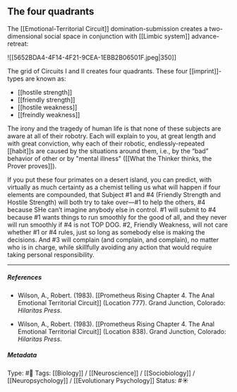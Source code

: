 ## The four quadrants  # 

The [[Emotional-Territorial Circuit]] domination-submission creates a two-dimensional social space in conjunction with [[Limbic system]] advance-retreat: 

![[5652BDA4-4F14-4F21-9CEA-1EBB2B06501F.jpeg|350]]

The grid of Circuits I and II creates four quadrants. These four [[imprint]]-types are known as:

- [[hostile strength]]
- [[friendly strength]]
- [[hostile weakness]]
- [[freindly weakness]]

The irony and the tragedy of human life is that none of these subjects are aware at all of their robotry. Each will explain to you, at great length and with great conviction, why each of their robotic, endlessly-repeated [[habit]]s are caused by the situations around them, i.e., by the “bad” behavior of other or by "mental illness" ([[What the Thinker thinks, the Prover proves]]).

If you put these four primates on a desert island, you can predict, with virtually as much certainty as a chemist telling us what will happen if four elements are compounded, that Subject #1 and #4 (Friendly Strength and Hostile Strength) will both try to take over—#1 to help the others, #4 because SHe can’t imagine anybody else in control. #1 will submit to #4 because #1 wants things to run smoothly for the good of all, and they never will run smoothly if #4 is not TOP DOG. #2, Friendly Weakness, will not care whether #1 or #4 rules, just so long as somebody else is making the decisions. And #3 will complain (and complain, and complain), no matter who is in charge, while skillfully avoiding any action that would require taking personal responsibility.

___

##### References

- Wilson, A., Robert. (1983). [[Prometheus Rising Chapter 4. The Anal Emotional Territorial Circuit]] (Location 777). Grand Junction, Colorado: _Hilaritas Press_.

- Wilson, A., Robert. (1983). [[Prometheus Rising Chapter 4. The Anal Emotional Territorial Circuit]] (Location 838). Grand Junction, Colorado: _Hilaritas Press_.

##### Metadata

Type: #🔴 
Tags: [[Biology]] / [[Neuroscience]] / [[Sociobiology]] / [[Neuropsychology]] / [[Evolutionary Psychology]]
Status: #☀️ 